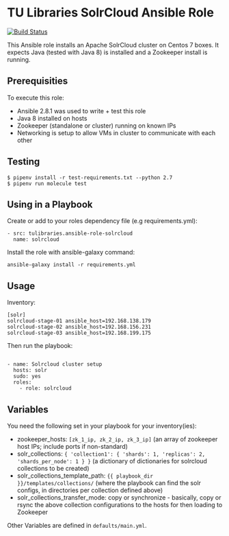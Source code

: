 # TU Libraries SolrCloud Ansible Role

[![Build Status](https://travis-ci.com/tulibraries/ansible-role-solrcloud.svg?branch=master)](https://travis-ci.com/tulibraries/ansible-role-solrcloud)

This Ansible role installs an Apache SolrCloud cluster on Centos 7 boxes. It expects Java (tested with Java 8) is installed and a Zookeeper install is running.

## Prerequisities

To execute this role:
- Ansible 2.8.1 was used to write + test this role
- Java 8 installed on hosts
- Zookeeper (standalone or cluster) running on known IPs
- Networking is setup to allow VMs in cluster to communicate with each other

## Testing

```
$ pipenv install -r test-requirements.txt --python 2.7
$ pipenv run molecule test
```

## Using in a Playbook

Create or add to your roles dependency file (e.g requirements.yml):

```
- src: tulibraries.ansible-role-solrcloud
  name: solrcloud
```

Install the role with ansible-galaxy command:

```
ansible-galaxy install -r requirements.yml
```

## Usage

Inventory:

```
[solr]
solrcloud-stage-01 ansible_host=192.168.138.179
solrcloud-stage-02 ansible_host=192.168.156.231
solrcloud-stage-03 ansible_host=192.168.199.175
```

Then run the playbook:

```

- name: Solrcloud cluster setup
  hosts: solr
  sudo: yes
  roles:
    - role: solrcloud
```

## Variables

You need the following set in your playbook for your inventory(ies):
- zookeeper_hosts: `[zk_1_ip, zk_2_ip, zk_3_ip]` (an array of zookeeper host IPs; include ports if non-standard)
- solr_collections: `{ 'collection1': { 'shards': 1, 'replicas': 2, 'shards_per_node': 1 } }` (a dictionary of dictionaries for solrcloud collections to be created)
- solr_collections_template_path: `{{ playbook_dir }}/templates/collections/` (where the playbook can find the solr configs, in directories per collection defined above)
- solr_collections_transfer_mode: copy or synchronize - basically, copy or rsync the above collection configurations to the hosts for then loading to Zookeeper

Other Variables are defined in `defaults/main.yml`.
